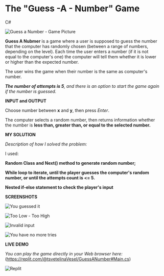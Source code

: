 # The "Guess -A - Number" Game
C#

![Guess a Number - Game Picture](https://github.com/tsvetelinaVeselinova/GuessANumber/assets/133970524/4ca5794f-5e37-411b-bb5a-53fa40f1450c)

**Guess A Nubmer** is a game where a user is supposed to guess the number that the computer has randomly chosen (between a range of numbers, depending on the level).
Each time the user enters a number (if it is not equal to the computer's one) the computer will tell them whether it is lower or higher than the expected number.

The user wins the game when their number is the same as computer's number.

***The number of attempts is 5**, and there is an option to start the game again if the number is guessed.*

**INPUT and OUTPUT**

Choose number between **x** and **y**, then press *Enter*.

The computer selects a random number, then returns information whether the number is **less than, greater than, or equal to the selected number.**

**MY SOLUTION**

*Description of how I solved the problem:*

I used: 

**Random Class and  Next() method to generate random number;**

**While loop to iterate, until the player guesses the computer's random number, or until the attempts count is <= 5.**

**Nested if-else statement to check  the player's input**


**SCREENSHOTS**

![You guessed it](https://github.com/tsvetelinaVeselinova/GuessANumber/assets/133970524/8f6fd943-bef1-4413-9bd8-5e455cf9a121)

![Too Low - Too High](https://github.com/tsvetelinaVeselinova/GuessANumber/assets/133970524/48ffa7ce-9285-482f-a6cb-2167f530981e)

![Invalid input](https://github.com/tsvetelinaVeselinova/GuessANumber/assets/133970524/36973e55-4436-4317-b8cc-92fbc3948d46)

![You have no more tries](https://github.com/tsvetelinaVeselinova/GuessANumber/assets/133970524/659514fe-1327-429a-8cd6-1cc6005f8ad3)

**LIVE DEMO**

*You can play the game directly in your Web browser here:* 
(https://replit.com/@tsvetelinaVesel/GuessANumber#Main.cs)

![Replit](https://github.com/tsvetelinaVeselinova/GuessANumber/assets/133970524/144822cd-d367-480e-8a2f-8135fa4f7da8)








